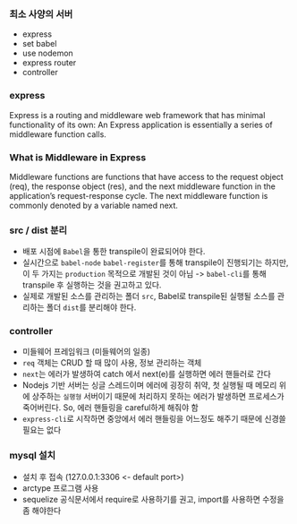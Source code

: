 ### 최소 사양의 서버 
- express
- set babel
- use nodemon 
- express router
- controller

### express
Express is a routing and middleware web framework that has minimal functionality of its own: An Express application is essentially a series of middleware function calls.

### What is Middleware in Express
Middleware functions are functions that have access to the request object (req), the response object (res), and the next middleware function in the application’s request-response cycle. The next middleware function is commonly denoted by a variable named next.

### src / dist 분리
- 배포 시점에 `Babel`을 통한 transpile이 완료되어야 한다.
- 실시간으로 `babel-node` `babel-register`를 통해 transpile이 진행되기는 하지만,
이 두 가지는 `production` 목적으로 개발된 것이 아님 -> `babel-cli`를 통해 transpile 후 실행하는 것을 권고하고 있다.
- 실제로 개발된 소스를 관리하는 폴더 `src`, Babel로 transpile된 실행될 소스를 관리하는 폴더 `dist`를 분리해야 한다.

### controller
- 미들웨어 프레임워크 (미들웨어의 일종)
- `req` 객체는 CRUD 할 때 많이 사용, 정보 관리하는 객체
- `next`는 에러가 발생하여 catch 에서 next(e)를 실행하면 에러 핸들러로 간다
- Nodejs 기반 서버는 싱글 스레드이며 에러에 굉장히 취약, 첫 실행될 때 메모리 위에 상주하는 `실행형` 서버이기 때문에 처리하지 못하는 에러가 발생하면 프로세스가 죽어버린다. So, 에러 핸들링을 careful하게 해줘야 함 
- `express-cli`로 시작하면 중앙에서 에러 핸들링을 어느정도 해주기 때문에 신경쓸 필요는 없다 


### mysql 설치
- 설치 후 접속 (127.0.0.1:3306 <- default port>)
- arctype 프로그램 사용
- sequelize 공식문서에서 require로 사용하기를 권고, import를 사용하면 수정을 좀 해야한다 